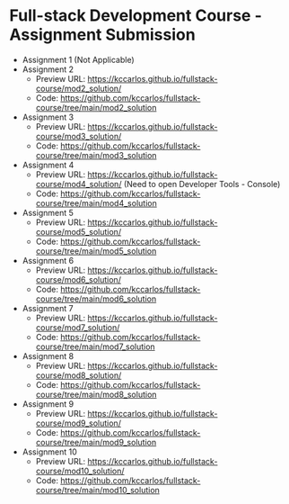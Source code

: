# Full-stack Development Course - Assignment Submission

 - Assignment 1 (Not Applicable)
 - Assignment 2
   - Preview URL: https://kccarlos.github.io/fullstack-course/mod2_solution/
   - Code: https://github.com/kccarlos/fullstack-course/tree/main/mod2_solution
 - Assignment 3
   - Preview URL: https://kccarlos.github.io/fullstack-course/mod3_solution/
   - Code: https://github.com/kccarlos/fullstack-course/tree/main/mod3_solution
 - Assignment 4
   - Preview URL: https://kccarlos.github.io/fullstack-course/mod4_solution/ (Need to open Developer Tools - Console)
   - Code: https://github.com/kccarlos/fullstack-course/tree/main/mod4_solution
 - Assignment 5
    - Preview URL: https://kccarlos.github.io/fullstack-course/mod5_solution/
    - Code: https://github.com/kccarlos/fullstack-course/tree/main/mod5_solution
 - Assignment 6
    - Preview URL: https://kccarlos.github.io/fullstack-course/mod6_solution/
    - Code: https://github.com/kccarlos/fullstack-course/tree/main/mod6_solution
 - Assignment 7
    - Preview URL: https://kccarlos.github.io/fullstack-course/mod7_solution/
    - Code: https://github.com/kccarlos/fullstack-course/tree/main/mod7_solution
 - Assignment 8
    - Preview URL: https://kccarlos.github.io/fullstack-course/mod8_solution/
    - Code: https://github.com/kccarlos/fullstack-course/tree/main/mod8_solution
 - Assignment 9
    - Preview URL: https://kccarlos.github.io/fullstack-course/mod9_solution/
    - Code: https://github.com/kccarlos/fullstack-course/tree/main/mod9_solution
 - Assignment 10
    - Preview URL: https://kccarlos.github.io/fullstack-course/mod10_solution/
    - Code: https://github.com/kccarlos/fullstack-course/tree/main/mod10_solution